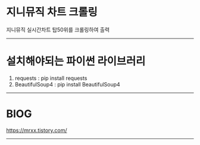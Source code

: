 
# 지니뮤직 차트 크롤링
  지니뮤직 실시간차트 탑50위를 크롤링하여 출력
* * *
# 설치해야되는 파이썬 라이브러리
  1. requests :               pip install requests
  2. BeautifulSoup4 :         pip install BeautifulSoup4
* * *
# BlOG
  <https://mrxx.tistory.com/>
* * *
